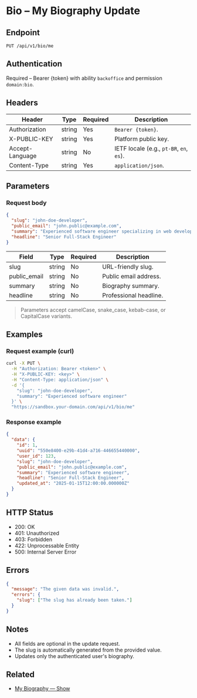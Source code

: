 # Bio – My Biography Update

## Endpoint

```
PUT /api/v1/bio/me
```

## Authentication

Required – Bearer {token} with ability `backoffice` and permission `domain:bio`.

## Headers

| Header           | Type   | Required | Description |
| ---------------- | ------ | -------- | ----------- |
| Authorization    | string | Yes      | `Bearer {token}`. |
| X-PUBLIC-KEY     | string | Yes      | Platform public key. |
| Accept-Language  | string | No       | IETF locale (e.g., `pt-BR`, `en`, `es`). |
| Content-Type     | string | Yes      | `application/json`. |

## Parameters

### Request body

```json
{
  "slug": "john-doe-developer",
  "public_email": "john.public@example.com",
  "summary": "Experienced software engineer specializing in web development",
  "headline": "Senior Full-Stack Engineer"
}
```

| Field        | Type   | Required | Description |
| ------------ | ------ | -------- | ----------- |
| slug         | string | No       | URL-friendly slug. |
| public_email | string | No       | Public email address. |
| summary      | string | No       | Biography summary. |
| headline     | string | No       | Professional headline. |

> Parameters accept camelCase, snake_case, kebab-case, or CapitalCase variants.

## Examples

### Request example (curl)

```bash
curl -X PUT \
  -H "Authorization: Bearer <token>" \
  -H "X-PUBLIC-KEY: <key>" \
  -H "Content-Type: application/json" \
  -d '{
    "slug": "john-doe-developer",
    "summary": "Experienced software engineer"
  }' \
  "https://sandbox.your-domain.com/api/v1/bio/me"
```

### Response example

```json
{
  "data": {
    "id": 1,
    "uuid": "550e8400-e29b-41d4-a716-446655440000",
    "user_id": 123,
    "slug": "john-doe-developer",
    "public_email": "john.public@example.com",
    "summary": "Experienced software engineer",
    "headline": "Senior Full-Stack Engineer",
    "updated_at": "2025-01-15T12:00:00.000000Z"
  }
}
```

## HTTP Status

- 200: OK
- 401: Unauthorized
- 403: Forbidden
- 422: Unprocessable Entity
- 500: Internal Server Error

## Errors

```json
{
  "message": "The given data was invalid.",
  "errors": {
    "slug": ["The slug has already been taken."]
  }
}
```

## Notes

- All fields are optional in the update request.
- The slug is automatically generated from the provided value.
- Updates only the authenticated user's biography.

## Related

- [My Biography — Show](MeBiographyShow.md)
